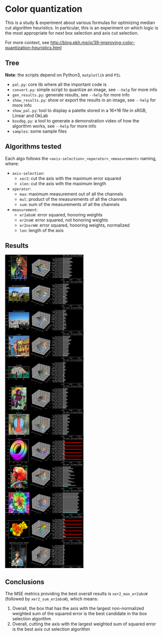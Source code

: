 # Color quantization

This is a study & experiment about various formulas for optimizing median cut
algorithm heuristics. In particular, this is an experiment on which logic is
the most appropriate for next box selection and axis cut selection.

For more context, see http://blog.pkh.me/p/39-improving-color-quantization-heuristics.html


## Tree

**Note**: the scripts depend on Python3, `matplotlib` and `PIL`

- `pal.py`: core lib where all the important code is
- `convert.py`: simple script to quantize an image, see `--help` for more info
- `gen_results.py`: generate results, see `--help` for more info
- `show_results.py`: show or export the results in an image, see `--help` for
  more info
- `show_pal.py`: tool to display a palette stored in a 16×16 file in sRGB,
  Linear and OkLab
- `boxdbg.py`: a tool to generate a demonstration video of how the algorithm
  works, see `--help` for more info
- `samples`: some sample files


## Algorithms tested

Each algo follows the `<axis-selection>_<operator>_<measurement>` naming, where:

- `axis-selection`:
    + `xer2`: cut the axis with the maximum error squared
    + `xlen`: cut the axis with the maximum length
- `operator`:
    + `max`: maximum measurement out of all the channels
    + `mul`: product of the measurements of all the channels
    + `sum`: sum of the measurements of all the channels
- `measurement`:
    + `er2absW`: error squared, honoring weights
    + `er2noW`: error squared, not honoring weights
    + `er2normW`: error squared, honoring weights, normalized
    + `len`: length of the axis


## Results

![Results](img/results.png)


## Conclusions

The MSE metrics providing the best overall results is `xer2_max_er2absW`
(followed by `xer2_sum_er2absW`), which means:

1. Overall, the box that has the axis with the largest non-normalized weighted
   sum of the squared error is the best candidate in the box selection
   algorithm
2. Overall, cutting the axis with the largest weighted sum of squared error is
   the best axis cut selection algorithm

